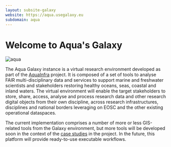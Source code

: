 ```yaml
---
layout: subsite-galaxy
website: https://aqua.usegalaxy.eu
subdomain: aqua
---
```


# Welcome to Aqua's Galaxy

![aqua](https://github.com/MarkusKonk/website/assets/2863409/8e5afe32-11aa-4611-8170-65b5e4503bae)

The Aqua Galaxy instance is a virtual research environment developed as part of the [AquaInfra](https://aquainfra.eu/) project. It is composed of a set of tools to analyse FAIR multi-disciplinary data and services to 
support marine and freshwater scientists and stakeholders restoring healthy oceans, seas, coastal and inland waters. The virtual environment will enable the target stakeholders to store, share, access, 
analyse and process research data and other research digital objects from their own discipline, across research infrastructures, disciplines and national borders leveraging on EOSC and the other existing operational dataspaces.

The current implementation comprises a number of more or less GIS-related tools from the Galaxy environment, but more tools will be developed soon in the context of the [case studies](https://aquainfra.eu/work-packages/use-cases) in the project.
In the future, this platform will provide ready-to-use executable workflows.

